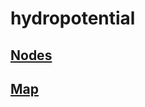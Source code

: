 # hydropotential

## [Nodes]("https://armistec.github.io/hydropotential/blob/master/nodes/Index.html")

## [Map](https://www.google.com)
